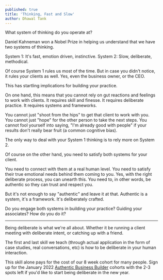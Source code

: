 ```yaml
---
published: true
title: 'Thinking, Fast and Slow'
author: Dhawal Tank
---
```

What system of thinking do you operate at?

Daniel Kahneman won a Nobel Prize in helping us understand that we have two systems of thinking.

System 1: It's fast, emotion driven, instinctive.
System 2: Slow, deliberate, methodical.

Of course System 1 rules us most of the time. But in case you didn't notice, it rules your clients as well. Yes, even the business owner, or the CEO.

This has startling implications for building your practice.

On one hand, this means that you cannot rely on gut reactions and feelings to work with clients. It requires skill and finesse. It requires deliberate practice. It requires systems and frameworks.

You cannot just "shoot from the hips" to get that client to work with you.
You cannot just "hope" for the other person to take the next steps.
You cannot fool yourself into saying, "I'm already good with people" if your results don't really bear fruit (a common cognitive bias).

The only way to deal with your System 1 thinking is to rely more on System 2.

Of course on the other hand, you need to satisfy both systems for your client.

You need to connect with them at a real human level.
You need to satisfy their true emotional needs behind them coming to you. Yes, with the right deliberate process, you can unearth this.
You need to, in other words, be authentic so they can trust and respect you.

But it's not enough to say "authentic" and leave it at that. Authentic is a system, it's a framework. It's deliberately crafted.

Do you engage both systems in building your practice? Guiding your associates? How do you do it?

----
Being deliberate is what we're all about. Whether it be running a client meeting with deliberate intent, or catching up with a friend.

The first and last skill we teach (through actual application in the form of case studies, real conversations, etc) is how to be deliberate in your human interaction.

This skill alone pays for the cost of our 8 week cohort for many people. Sign up for the January 2022 [Authentic Business Builder](https://buildyourbook.org/academy/the-authentic-business-builder/) cohorts with the 2-3 spots left if you'd like to start being deliberate in the new year.